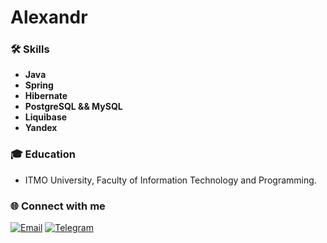 # Alexandr

### 🛠 Skills
- **Java**
- **Spring**
- **Hibernate**
- **PostgreSQL && MySQL**
- **Liquibase**
- **Yandex**

### 🎓 Education 
- ITMO University, Faculty of Information Technology and Programming.

### 🌐 Connect with me
<a href="mailto:al_breusov@mail.ru" target="_blank"><img src="https://img.icons8.com/fluent/48/000000/gmail.png" alt="Email"/></a>
<a href="https://t.me/offsh0re13" target="_blank"><img src="https://img.icons8.com/fluent/48/000000/telegram-app.png" alt="Telegram"/></a>


